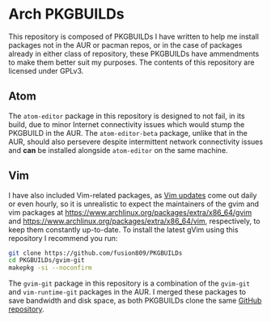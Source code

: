 # Arch PKGBUILDs
This repository is composed of PKGBUILDs I have written to help me install packages not in the AUR or pacman repos, or in the case of packages already in either class of repository, these PKGBUILDs have ammendments to make them better suit my purposes. The contents of this repository are licensed under GPLv3.

## Atom
The `atom-editor` package in this repository is designed to not fail, in its build, due to minor Internet connectivity issues which would stump the PKGBUILD in the AUR. The `atom-editor-beta` package, unlike that in the AUR, should also persevere despite intermittent network connectivity issues and **can** be installed alongside `atom-editor` on the same machine.

## Vim
I have also included Vim-related packages, as [Vim updates](https://github.com/vim/vim/releases) come out daily or even hourly, so it is unrealistic to expect the maintainers of the gvim and vim packages at https://www.archlinux.org/packages/extra/x86_64/gvim and https://www.archlinux.org/packages/extra/x86_64/vim, respectively, to keep them constantly up-to-date. To install the latest gVim using this repository I recommend you run:
```bash
git clone https://github.com/fusion809/PKGBUILDs
cd PKGBUILDs/gvim-git
makepkg -si --noconfirm
```
The `gvim-git` package in this repository is a combination of the `gvim-git` and `vim-runtime-git` packages in the AUR. I merged these packages to save bandwidth and disk space, as both PKGBUILDs clone the same [GitHub repository](https://github.com/vim/vim).
